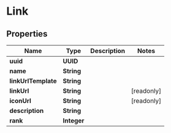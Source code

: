 

# Link


## Properties

Name | Type | Description | Notes
------------ | ------------- | ------------- | -------------
**uuid** | **UUID** |  | 
**name** | **String** |  | 
**linkUrlTemplate** | **String** |  | 
**linkUrl** | **String** |  |  [readonly]
**iconUrl** | **String** |  |  [readonly]
**description** | **String** |  | 
**rank** | **Integer** |  | 



